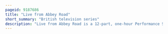 ```yaml
---
pageid: 9187686
title: "Live from Abbey Road"
short_summary: "British television series"
description: "Live from Abbey Road is a 12-part, one-hour Performance Series/Documentary that began filming its first Season during 2006 at Abbey Road Studios in London. Season 2 was filmed between 2007 and 2008, Season 3 was filmed in 2009 and Season 4 was filmed in 2011. The Series has featured a Total of 128 musical Artists to Date -- usually two or three per Show and performing up to five Songs per Session. The Sessions are recorded without a live Audience. Shot in Hd Video with the occasional Use of 35 Mm Lenses, the Producers have sought to Record Performances which 'look like a Movie and Sound like a Record'."
---
```

